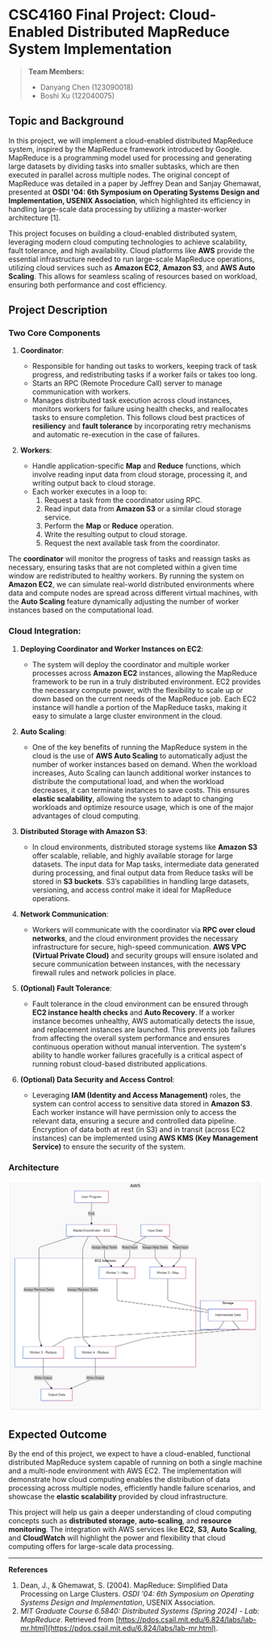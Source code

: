 # CSC4160 Final Project: Cloud-Enabled Distributed MapReduce System Implementation

> **Team Members:**
> - Danyang Chen (123090018)
> - Boshi Xu (122040075)

## Topic and Background

In this project, we will implement a cloud-enabled distributed MapReduce system, inspired by the MapReduce framework introduced by Google. MapReduce is a programming model used for processing and generating large datasets by dividing tasks into smaller subtasks, which are then executed in parallel across multiple nodes. The original concept of MapReduce was detailed in a paper by Jeffrey Dean and Sanjay Ghemawat, presented at **OSDI '04: 6th Symposium on Operating Systems Design and Implementation, USENIX Association**, which highlighted its efficiency in handling large-scale data processing by utilizing a master-worker architecture [1].

This project focuses on building a cloud-enabled distributed system, leveraging modern cloud computing technologies to achieve scalability, fault tolerance, and high availability. Cloud platforms like **AWS** provide the essential infrastructure needed to run large-scale MapReduce operations, utilizing cloud services such as **Amazon EC2**, **Amazon S3**, and **AWS Auto Scaling**. This allows for seamless scaling of resources based on workload, ensuring both performance and cost efficiency.

## Project Description

### Two Core Components

1. **Coordinator**:
   - Responsible for handing out tasks to workers, keeping track of task progress, and redistributing tasks if a worker fails or takes too long.
   - Starts an RPC (Remote Procedure Call) server to manage communication with workers.
   - Manages distributed task execution across cloud instances, monitors workers for failure using health checks, and reallocates tasks to ensure completion. This follows cloud best practices of **resiliency** and **fault tolerance** by incorporating retry mechanisms and automatic re-execution in the case of failures.

2. **Workers**:
   - Handle application-specific **Map** and **Reduce** functions, which involve reading input data from cloud storage, processing it, and writing output back to cloud storage.
   - Each worker executes in a loop to:
     1. Request a task from the coordinator using RPC.
     2. Read input data from **Amazon S3** or a similar cloud storage service.
     3. Perform the **Map** or **Reduce** operation.
     4. Write the resulting output to cloud storage.
     5. Request the next available task from the coordinator.

The **coordinator** will monitor the progress of tasks and reassign tasks as necessary, ensuring tasks that are not completed within a given time window are redistributed to healthy workers. By running the system on **Amazon EC2**, we can simulate real-world distributed environments where data and compute nodes are spread across different virtual machines, with the **Auto Scaling** feature dynamically adjusting the number of worker instances based on the computational load.

### Cloud Integration:

1. **Deploying Coordinator and Worker Instances on EC2**:
   - The system will deploy the coordinator and multiple worker processes across **Amazon EC2** instances, allowing the MapReduce framework to be run in a truly distributed environment. EC2 provides the necessary compute power, with the flexibility to scale up or down based on the current needs of the MapReduce job. Each EC2 instance will handle a portion of the MapReduce tasks, making it easy to simulate a large cluster environment in the cloud.

2. **Auto Scaling**:
   - One of the key benefits of running the MapReduce system in the cloud is the use of **AWS Auto Scaling** to automatically adjust the number of worker instances based on demand. When the workload increases, Auto Scaling can launch additional worker instances to distribute the computational load, and when the workload decreases, it can terminate instances to save costs. This ensures **elastic scalability**, allowing the system to adapt to changing workloads and optimize resource usage, which is one of the major advantages of cloud computing.

3. **Distributed Storage with Amazon S3**:
   - In cloud environments, distributed storage systems like **Amazon S3** offer scalable, reliable, and highly available storage for large datasets. The input data for Map tasks, intermediate data generated during processing, and final output data from Reduce tasks will be stored in **S3 buckets**. S3’s capabilities in handling large datasets, versioning, and access control make it ideal for MapReduce operations.

4. **Network Communication**:
   - Workers will communicate with the coordinator via **RPC over cloud networks**, and the cloud environment provides the necessary infrastructure for secure, high-speed communication. **AWS VPC (Virtual Private Cloud)** and security groups will ensure isolated and secure communication between instances, with the necessary firewall rules and network policies in place.


5. **(Optional) Fault Tolerance**:
   - Fault tolerance in the cloud environment can be ensured through **EC2 instance health checks** and **Auto Recovery**. If a worker instance becomes unhealthy, AWS automatically detects the issue, and replacement instances are launched. This prevents job failures from affecting the overall system performance and ensures continuous operation without manual intervention. The system's ability to handle worker failures gracefully is a critical aspect of running robust cloud-based distributed applications.

6. **(Optional) Data Security and Access Control**:
   - Leveraging **IAM (Identity and Access Management)** roles, the system can control access to sensitive data stored in **Amazon S3**. Each worker instance will have permission only to access the relevant data, ensuring a secure and controlled data pipeline. Encryption of data both at rest (in S3) and in transit (across EC2 instances) can be implemented using **AWS KMS (Key Management Service)** to ensure the security of the system.

### Architecture
![alt text](pictures/Architecture.png)

## Expected Outcome

By the end of this project, we expect to have a cloud-enabled, functional distributed MapReduce system capable of running on both a single machine and a multi-node environment with AWS EC2. The implementation will demonstrate how cloud computing enables the distribution of data processing across multiple nodes, efficiently handle failure scenarios, and showcase the **elastic scalability** provided by cloud infrastructure.

This project will help us gain a deeper understanding of cloud computing concepts such as **distributed storage**, **auto-scaling**, and **resource monitoring**. The integration with AWS services like **EC2**, **S3**, **Auto Scaling**, and **CloudWatch** will highlight the power and flexibility that cloud computing offers for large-scale data processing.

---

**References**

1. Dean, J., & Ghemawat, S. (2004). MapReduce: Simplified Data Processing on Large Clusters. *OSDI '04: 6th Symposium on Operating Systems Design and Implementation*, USENIX Association.
2. *MIT Graduate Course 6.5840: Distributed Systems (Spring 2024) - Lab: MapReduce*. Retrieved from [https://pdos.csail.mit.edu/6.824/labs/lab-mr.html](https://pdos.csail.mit.edu/6.824/labs/lab-mr.html).



